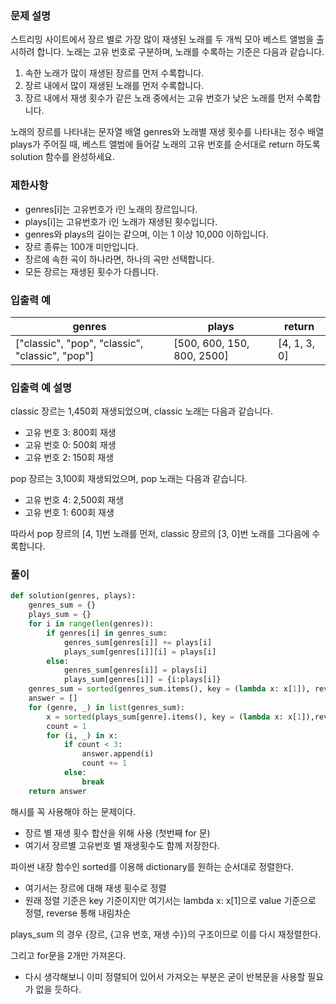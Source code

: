 ### 문제 설명

스트리밍 사이트에서 장르 별로 가장 많이 재생된 노래를 두 개씩 모아 베스트 앨범을 출시하려 합니다. 노래는 고유 번호로 구분하며, 노래를 수록하는 기준은 다음과 같습니다.

1. 속한 노래가 많이 재생된 장르를 먼저 수록합니다.
2. 장르 내에서 많이 재생된 노래를 먼저 수록합니다.
3. 장르 내에서 재생 횟수가 같은 노래 중에서는 고유 번호가 낮은 노래를 먼저 수록합니다.

노래의 장르를 나타내는 문자열 배열 genres와 노래별 재생 횟수를 나타내는 정수 배열 plays가 주어질 때, 베스트 앨범에 들어갈 노래의 고유 번호를 순서대로 return 하도록 solution 함수를 완성하세요.



### 제한사항

- genres[i]는 고유번호가 i인 노래의 장르입니다.
- plays[i]는 고유번호가 i인 노래가 재생된 횟수입니다.
- genres와 plays의 길이는 같으며, 이는 1 이상 10,000 이하입니다.
- 장르 종류는 100개 미만입니다.
- 장르에 속한 곡이 하나라면, 하나의 곡만 선택합니다.
- 모든 장르는 재생된 횟수가 다릅니다.



### 입출력 예

| genres                                          | plays                      | return       |
| ----------------------------------------------- | -------------------------- | ------------ |
| ["classic", "pop", "classic", "classic", "pop"] | [500, 600, 150, 800, 2500] | [4, 1, 3, 0] |



### 입출력 예 설명

classic 장르는 1,450회 재생되었으며, classic 노래는 다음과 같습니다.

- 고유 번호 3: 800회 재생
- 고유 번호 0: 500회 재생
- 고유 번호 2: 150회 재생

pop 장르는 3,100회 재생되었으며, pop 노래는 다음과 같습니다.

- 고유 번호 4: 2,500회 재생
- 고유 번호 1: 600회 재생

따라서 pop 장르의 [4, 1]번 노래를 먼저, classic 장르의 [3, 0]번 노래를 그다음에 수록합니다.



### 풀이

```python
def solution(genres, plays):
    genres_sum = {}
    plays_sum = {}
    for i in range(len(genres)):
        if genres[i] in genres_sum:
            genres_sum[genres[i]] += plays[i]
            plays_sum[genres[i]][i] = plays[i]       
        else:
            genres_sum[genres[i]] = plays[i]
            plays_sum[genres[i]] = {i:plays[i]}
    genres_sum = sorted(genres_sum.items(), key = (lambda x: x[1]), reverse = True)
    answer = []
    for (genre, _) in list(genres_sum):
        x = sorted(plays_sum[genre].items(), key = (lambda x: x[1]),reverse = True)
        count = 1
        for (i, _) in x:
            if count < 3:
                answer.append(i)
                count += 1
            else:
                break
    return answer
```

해시를 꼭 사용해야 하는 문제이다. 

* 장르 별 재생 횟수 합산을 위해 사용 (첫번째 for 문)
* 여기서 장르별 고유번호 별 재생횟수도 함께 저장한다.

파이썬 내장 함수인 sorted를 이용해 dictionary를 원하는 순서대로 정렬한다. 

* 여기서는 장르에 대해 재생 횟수로 정렬 
* 원래 정렬 기준은 key 기준이지만 여기서는 lambda x: x[1]으로 value 기준으로 정렬, reverse 통해 내림차순

plays_sum 의 경우 {장르, {고유 번호, 재생 수}}의 구조이므로 이를 다시 재정렬한다.

그리고 for문을 2개만 가져온다.

* 다시 생각해보니 이미 정렬되어 있어서 가져오는 부분은 굳이 반복문을 사용할 필요가 없을 듯하다.



